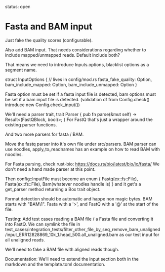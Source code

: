 status: open
# Fasta and BAM input

Just fake the quality scores (configurable).

Also add BAM input. 
That needs considerations regarding whether to include
mapped/unmapped reads. Default include both?

That means we need to introduce Inputs.options,
blacklist options as a segment name.

struct InputOptions { // lives in config/mod.rs
    fasta_fake_quality: Option<u8>, 
    bam_include_mapped: Option<bool>,
    bam_include_unmapped: Option<bool>
}

Fasta option must be set if a fasta input file is detected,
bam options must be set if a bam input file is detected.
(validation of from Config.check() introduce new Config.check_input())

We'll need a parser trait,
trait Parser {
    pub fn parse(&mut self) -> Result<(FastQBlock, bool)>;
}
For FastQ that's just a wrapper around the existing parser functions.

And two more parsers for fasta / BAM. 

Move the fastq parser into it's own file under src/parsers. 
BAM parser can use noodles, apply_to_readnames has an example on how to read BAM with noodles.

For Fasta parsing, check rust-bio: https://docs.rs/bio/latest/bio/io/fasta/
We don't need a hand made parser at this point.


Then config::InputFile must become an 
enum {
    Fastq(ex::fs::File), 
    Fasta(ex::fs::File), 
    Bam(whatever noodles handle is)
}
and it get's a get_parser method returning a Box<dyn Parser> trait object.


Format detection should be automatic and happe non magic bytes.
BAM starts with "BAM\1". Fasta with a '>', and FastQ with a '@' at the start of the file.



Testing: Add test cases reading a BAM file / a Fasta file and converting it into FastQ.
We can symlink the file in test_cases/integration_tests/filter_other_file_by_seq_remove_bam_unaligned/input_ERR12828869_10k_1.head_500.all_unaligned.bam as our test input for all unaligned reads.

We'll need to fake a BAM file with aligned reads though.

Documentation: We'll need to extend the input section both in the markdown and the template.toml documentation.
